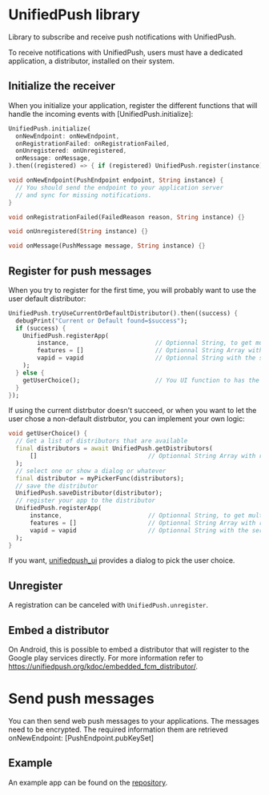 # UnifiedPush library

Library to subscribe and receive push notifications with UnifiedPush.

To receive notifications with UnifiedPush, users must have a dedicated application, a distributor, installed on their system.

## Initialize the receiver

When you initialize your application, register the different functions that will handle the incoming events with [UnifiedPush.initialize]:

```dart
UnifiedPush.initialize(
  onNewEndpoint: onNewEndpoint,
  onRegistrationFailed: onRegistrationFailed,
  onUnregistered: onUnregistered,
  onMessage: onMessage,
).then((registered) => { if (registered) UnifiedPush.register(instance) });

void onNewEndpoint(PushEndpoint endpoint, String instance) {
  // You should send the endpoint to your application server
  // and sync for missing notifications.
}

void onRegistrationFailed(FailedReason reason, String instance) {}

void onUnregistered(String instance) {}

void onMessage(PushMessage message, String instance) {}
```


## Register for push messages

When you try to register for the first time, you will probably want to use the user default distributor:

```dart
UnifiedPush.tryUseCurrentOrDefaultDistributor().then((success) {
  debugPrint("Current or Default found=$success");
  if (success) {
    UnifiedPush.registerApp(
        instance,                        // Optionnal String, to get multiple endpoints (one per instance)
        features = []                    // Optionnal String Array with required features, if a platform needs it
        vapid = vapid                    // Optionnal String with the server public VAPID key
    );
  } else {
    getUserChoice();                     // You UI function to has the distributor to use
  }
});
```

If using the current distrbutor doesn't succeed, or when you want to let the user chose a non-default distrbutor, you can implement your own logic:

```dart
void getUserChoice() {
  // Get a list of distributors that are available
  final distributors = await UnifiedPush.getDistributors(
      []                               // Optionnal String Array with required features
  );
  // select one or show a dialog or whatever
  final distributor = myPickerFunc(distributors);
  // save the distributor
  UnifiedPush.saveDistributor(distributor);
  // register your app to the distributor
  UnifiedPush.registerApp(
      instance,                        // Optionnal String, to get multiple endpoints (one per instance)
      features = []                    // Optionnal String Array with required features, if a platform needs it
      vapid = vapid                    // Optionnal String with the server public VAPID key
  );
}
```

If you want, [unifiedpush_ui](https://pub.dev/packages/unifiedpush_ui) provides a dialog to pick the user choice.

## Unregister

A registration can be canceled with `UnifiedPush.unregister`.

## Embed a distributor

On Android, this is possible to embed a distributor that will register to the Google play services directly. For more information refer to <https://unifiedpush.org/kdoc/embedded_fcm_distributor/>.

# Send push messages

You can then send web push messages to your applications. The messages need to be encrypted. The required information them are retrieved onNewEndpoint: [PushEndpoint.pubKeySet]

## Example

An example app can be found on the [repository](https://codeberg.org/UnifiedPush/flutter-connector/src/branch/main/example).
